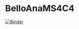 # BelloAnaMS4C4

[![Binder](https://mybinder.org/badge_logo.svg)](https://mybinder.org/v2/gh/Anamariabellop/BelloAnaMS4C4.git/master)

